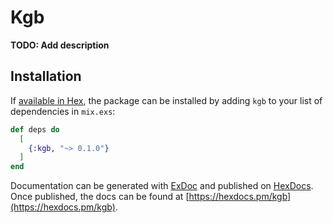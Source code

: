 # Kgb

**TODO: Add description**

## Installation

If [available in Hex](https://hex.pm/docs/publish), the package can be installed
by adding `kgb` to your list of dependencies in `mix.exs`:

```elixir
def deps do
  [
    {:kgb, "~> 0.1.0"}
  ]
end
```

Documentation can be generated with [ExDoc](https://github.com/elixir-lang/ex_doc)
and published on [HexDocs](https://hexdocs.pm). Once published, the docs can
be found at [https://hexdocs.pm/kgb](https://hexdocs.pm/kgb).

